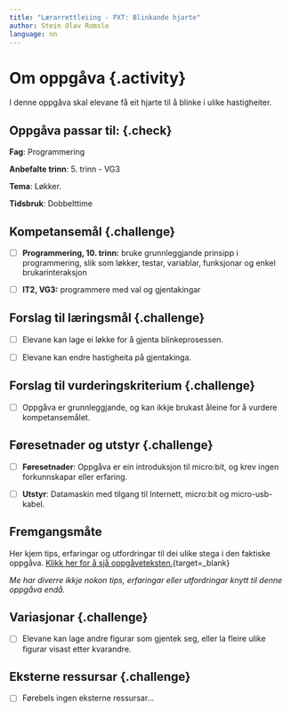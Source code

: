```yaml
---
title: "Lærarrettleiing - PXT: Blinkande hjarte"
author: Stein Olav Romslo
language: nn
---
```



# Om oppgåva {.activity}

I denne oppgåva skal elevane få eit hjarte til å blinke i ulike hastigheiter.

## Oppgåva passar til: {.check}

__Fag__: Programmering

__Anbefalte trinn__: 5. trinn - VG3

__Tema__: Løkker.

__Tidsbruk__: Dobbelttime

## Kompetansemål {.challenge}

- [ ] __Programmering, 10. trinn:__ bruke grunnleggjande prinsipp i
  programmering, slik som løkker, testar, variablar, funksjonar og enkel
  brukarinteraksjon

- [ ] __IT2, VG3:__ programmere med val og gjentakingar

## Forslag til læringsmål {.challenge}

- [ ] Elevane kan lage ei løkke for å gjenta blinkeprosessen.

- [ ] Elevane kan endre hastigheita på gjentakinga.

## Forslag til vurderingskriterium {.challenge}

- [ ] Oppgåva er grunnleggjande, og kan ikkje brukast åleine for å vurdere
  kompetansemålet.

## Føresetnader og utstyr {.challenge}

- [ ] __Føresetnader__: Oppgåva er ein introduksjon til micro:bit, og krev ingen
  forkunnskapar eller erfaring.

- [ ] __Utstyr__: Datamaskin med tilgang til Internett, micro:bit og
  micro-usb-kabel.

## Fremgangsmåte

Her kjem tips, erfaringar og utfordringar til dei ulike stega i den faktiske
oppgåva. [Klikk her for å sjå
oppgåveteksten.](../pxt_blinkende_hjerte/pxt_blinkende_hjerte_nn.html){target=_blank}

_Me har diverre ikkje nokon tips, erfaringar eller utfordringar knytt til denne
oppgåva endå._

## Variasjonar {.challenge}

- [ ] Elevane kan lage andre figurar som gjentek seg, eller la fleire ulike
  figurar visast etter kvarandre.

## Eksterne ressursar {.challenge}

- [ ] Førebels ingen eksterne ressursar...
